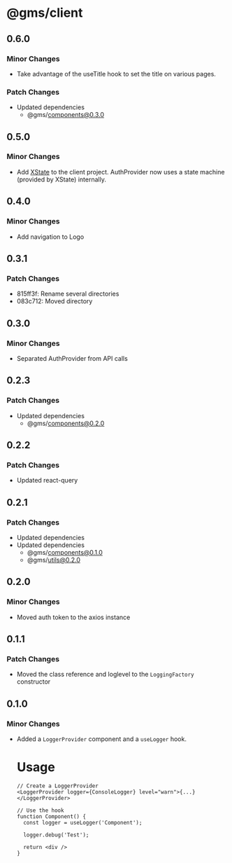 # @gms/client

## 0.6.0

### Minor Changes

- Take advantage of the useTitle hook to set the title on various pages.

### Patch Changes

- Updated dependencies
  - @gms/components@0.3.0

## 0.5.0

### Minor Changes

- Add [XState](https://xstate.js.org/docs/) to the client project. AuthProvider now uses a state machine (provided by XState) internally.

## 0.4.0

### Minor Changes

- Add navigation to Logo

## 0.3.1

### Patch Changes

- 815ff3f: Rename several directories
- 083c712: Moved directory

## 0.3.0

### Minor Changes

- Separated AuthProvider from API calls

## 0.2.3

### Patch Changes

- Updated dependencies
  - @gms/components@0.2.0

## 0.2.2

### Patch Changes

- Updated react-query

## 0.2.1

### Patch Changes

- Updated dependencies
- Updated dependencies
  - @gms/components@0.1.0
  - @gms/utils@0.2.0

## 0.2.0

### Minor Changes

- Moved auth token to the axios instance

## 0.1.1

### Patch Changes

- Moved the class reference and loglevel to the `LoggingFactory` constructor

## 0.1.0

### Minor Changes

- Added a `LoggerProvider` component and a `useLogger` hook.

  # Usage

      // Create a LoggerProvider
      <LoggerProvider logger={ConsoleLogger} level="warn">{...}</LoggerProvider>

      // Use the hook
      function Component() {
        const logger = useLogger('Component');

        logger.debug('Test');

        return <div />
      }
